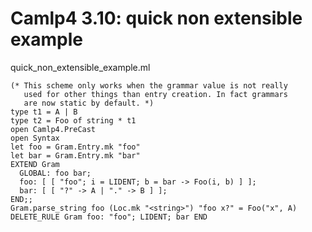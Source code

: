 
Camlp4 3.10: quick non extensible example
=========================================

quick\_non\_extensible\_example.ml

    (* This scheme only works when the grammar value is not really
       used for other things than entry creation. In fact grammars
       are now static by default. *)
    type t1 = A | B
    type t2 = Foo of string * t1
    open Camlp4.PreCast
    open Syntax
    let foo = Gram.Entry.mk "foo"
    let bar = Gram.Entry.mk "bar"
    EXTEND Gram
      GLOBAL: foo bar;
      foo: [ [ "foo"; i = LIDENT; b = bar -> Foo(i, b) ] ];
      bar: [ [ "?" -> A | "." -> B ] ];
    END;;
    Gram.parse_string foo (Loc.mk "<string>") "foo x?" = Foo("x", A)
    DELETE_RULE Gram foo: "foo"; LIDENT; bar END
